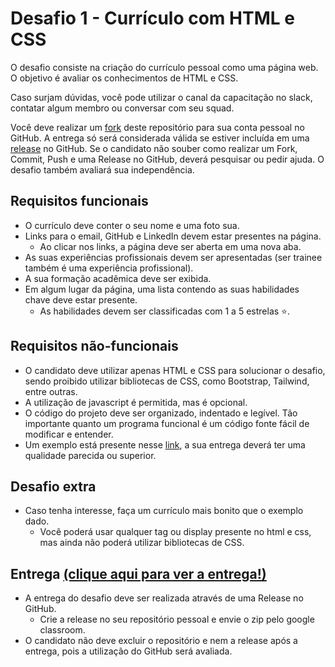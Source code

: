 # Desafio 1 - Currículo com HTML e CSS

O desafio consiste na criação do currículo pessoal como uma página web. O objetivo é avaliar os conhecimentos de HTML e CSS.

Caso surjam dúvidas, você pode utilizar o canal da capacitação no slack, contatar algum membro ou conversar com seu squad.

Você deve realizar um [fork](https://docs.github.com/en/get-started/quickstart/fork-a-repo) deste repositório para sua conta pessoal no GitHub. A entrega só será considerada válida se estiver incluída em uma [release](https://docs.github.com/en/repositories/releasing-projects-on-github/about-releases) no GitHub. Se o candidato não souber como realizar um Fork, Commit, Push e uma Release no GitHub, deverá pesquisar ou pedir ajuda. O desafio também avaliará sua independência.

## Requisitos funcionais

- O currículo deve conter o seu nome e uma foto sua.
- Links para o email, GitHub e LinkedIn devem estar presentes na página.
  - Ao clicar nos links, a página deve ser aberta em uma nova aba.
- As suas experiências profissionais devem ser apresentadas (ser trainee também é uma experiência profissional).
- A sua formação acadêmica deve ser exibida.
- Em algum lugar da página, uma lista contendo as suas habilidades chave deve estar presente.
  - As habilidades devem ser classificadas com 1 a 5 estrelas ⭐.

## Requisitos não-funcionais

- O candidato deve utilizar apenas HTML e CSS para solucionar o desafio, sendo proibido utilizar bibliotecas de CSS, como Bootstrap, Tailwind, entre outras.
- A utilização de javascript é permitida, mas é opcional.
- O código do projeto deve ser organizado, indentado e legível. Tão importante quanto um programa funcional é um código fonte fácil de modificar e entender.
- Um exemplo está presente nesse [link](https://www.figma.com/file/xJGTYOuvNS3iuLr1meqx5u/Entrega-1?type=design&node-id=0%3A1&t=Ts3EDqoj6eSTUkbS-1), a sua entrega deverá ter uma qualidade parecida ou superior.

## Desafio extra

- Caso tenha interesse, faça um currículo mais bonito que o exemplo dado.
  - Você poderá usar qualquer tag ou display presente no html e css, mas ainda não poderá utilizar bibliotecas de CSS.

## Entrega [(clique aqui para ver a entrega!)](https://vitorfleonardo.github.io/Desafio-1-2023.1-CV/)

- A entrega do desafio deve ser realizada através de uma Release no GitHub.
  - Crie a release no seu repositório pessoal e envie o zip pelo google classroom.
- O candidato não deve excluir o repositório e nem a release após a entrega, pois a utilização do GitHub será avaliada.
